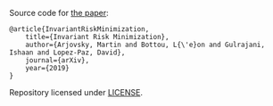 

Source code for [the paper](https://arxiv.org/abs/1907.02893v1):

```
@article{InvariantRiskMinimization,
    title={Invariant Risk Minimization},
    author={Arjovsky, Martin and Bottou, L{\'e}on and Gulrajani, Ishaan and Lopez-Paz, David},
    journal={arXiv},
    year={2019}
}
```

Repository licensed under [LICENSE](LICENSE).
